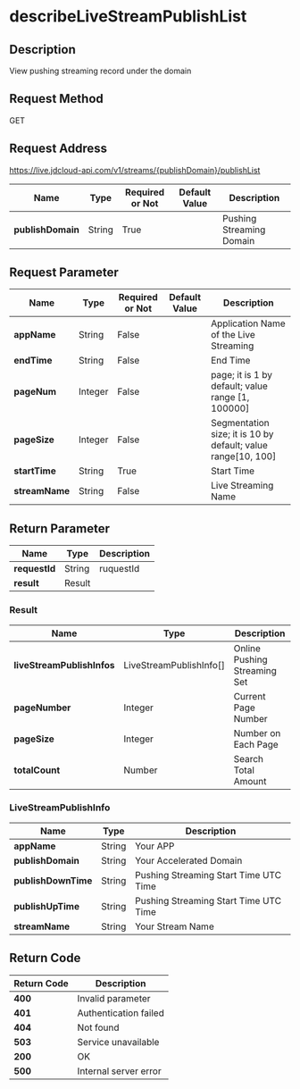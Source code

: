 # describeLiveStreamPublishList


## Description
View pushing streaming record under the domain

## Request Method
GET

## Request Address
https://live.jdcloud-api.com/v1/streams/{publishDomain}/publishList

|Name|Type|Required or Not|Default Value|Description|
|---|---|---|---|---|
|**publishDomain**|String|True| |Pushing Streaming Domain|

## Request Parameter
|Name|Type|Required or Not|Default Value|Description|
|---|---|---|---|---|
|**appName**|String|False| |Application Name of the Live Streaming|
|**endTime**|String|False| |End Time|
|**pageNum**|Integer|False| |page; it is 1 by default; value range [1, 100000]|
|**pageSize**|Integer|False| |Segmentation size; it is 10 by default; value range[10, 100]|
|**startTime**|String|True| |Start Time|
|**streamName**|String|False| |Live Streaming Name|


## Return Parameter
|Name|Type|Description|
|---|---|---|
|**requestId**|String|ruquestId|
|**result**|Result| |

### Result
|Name|Type|Description|
|---|---|---|
|**liveStreamPublishInfos**|LiveStreamPublishInfo[]|Online Pushing Streaming Set|
|**pageNumber**|Integer|Current Page Number|
|**pageSize**|Integer|Number on Each Page|
|**totalCount**|Number|Search Total Amount|
### LiveStreamPublishInfo
|Name|Type|Description|
|---|---|---|
|**appName**|String|Your APP|
|**publishDomain**|String|Your Accelerated Domain|
|**publishDownTime**|String|Pushing Streaming Start Time  UTC Time|
|**publishUpTime**|String|Pushing Streaming Start Time  UTC Time|
|**streamName**|String|Your Stream Name|

## Return Code
|Return Code|Description|
|---|---|
|**400**|Invalid parameter|
|**401**|Authentication failed|
|**404**|Not found|
|**503**|Service unavailable|
|**200**|OK|
|**500**|Internal server error|
